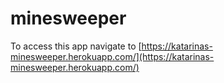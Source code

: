 # minesweeper

To access this app navigate to [https://katarinas-minesweeper.herokuapp.com/](https://katarinas-minesweeper.herokuapp.com/)

